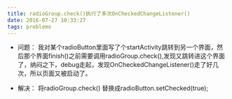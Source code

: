 ```yaml
---
title: radioGroup.check()执行了多次OnCheckedChangeListener()
date: 2016-07-27 10:33:27
tags: problems
---
```

- 问题： 
我对某个radioButton里面写了个startActivity跳转到另一个界面，然后那个界面finish()之前需要调用radioGroup.check(),发现又跳转进这个界面了，纳闷之下，debug走起，发现OnCheckedChangeListener()走了好几次，所以页面又被启动了。

- 解决：
将radioGroup.check() 替换成radioButton.setChecked(true);